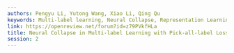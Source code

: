 ```yaml
---
authors: Pengyu Li, Yutong Wang, Xiao Li, Qing Qu
keywords: Multi-label learning, Neural Collapse, Representation Learning
link: https://openreview.net/forum?id=z79PVkfHLa
title: Neural Collapse in Multi-label Learning with Pick-all-label Loss
session: 2
---
```

